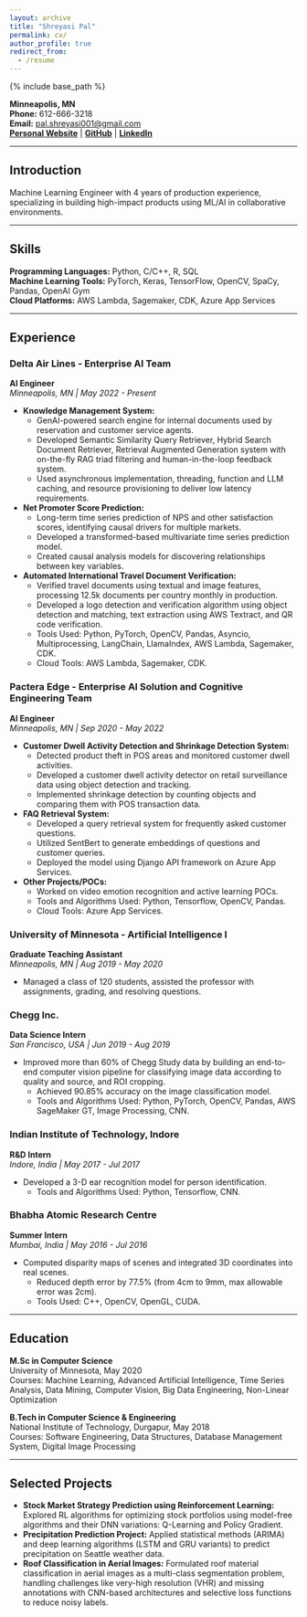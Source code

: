 ```yaml
---
layout: archive
title: "Shreyasi Pal"
permalink: cv/
author_profile: true
redirect_from:
  - /resume
---
```


{% include base_path %}

**Minneapolis, MN**  
**Phone:** 612-666-3218  
**Email:** pal.shreyasi001@gmail.com  
**[Personal Website](https://phoenixsp.github.io/)** | **[GitHub](https://github.com/phoenixSP)** | **[LinkedIn](https://www.linkedin.com/in/phoenixsp/)**

---

## Introduction

Machine Learning Engineer with 4 years of production experience, specializing in building high-impact products using ML/AI in collaborative environments.

---

## Skills

**Programming Languages:** Python, C/C++, R, SQL  
**Machine Learning Tools:** PyTorch, Keras, TensorFlow, OpenCV, SpaCy, Pandas, OpenAI Gym  
**Cloud Platforms:** AWS Lambda, Sagemaker, CDK, Azure App Services

---

## Experience

### Delta Air Lines - Enterprise AI Team
**AI Engineer**  
*Minneapolis, MN | May 2022 - Present*

- **Knowledge Management System:** 
  - GenAI-powered search engine for internal documents used by reservation and customer service agents.
  - Developed Semantic Similarity Query Retriever, Hybrid Search Document Retriever, Retrieval Augmented Generation system with on-the-fly RAG triad filtering and human-in-the-loop feedback system.
  - Used asynchronous implementation, threading, function and LLM caching, and resource provisioning to deliver low latency requirements.
- **Net Promoter Score Prediction:** 
  - Long-term time series prediction of NPS and other satisfaction scores, identifying causal drivers for multiple markets.
  - Developed a transformed-based multivariate time series prediction model.
  - Created causal analysis models for discovering relationships between key variables.
- **Automated International Travel Document Verification:** 
  - Verified travel documents using textual and image features, processing 12.5k documents per country monthly in production.
  - Developed a logo detection and verification algorithm using object detection and matching, text extraction using AWS Textract, and QR code verification.
  - Tools Used: Python, PyTorch, OpenCV, Pandas, Asyncio, Multiprocessing, LangChain, LlamaIndex, AWS Lambda, Sagemaker, CDK.
  - Cloud Tools: AWS Lambda, Sagemaker, CDK.

### Pactera Edge - Enterprise AI Solution and Cognitive Engineering Team
**AI Engineer**  
*Minneapolis, MN | Sep 2020 - May 2022*

- **Customer Dwell Activity Detection and Shrinkage Detection System:** 
  - Detected product theft in POS areas and monitored customer dwell activities.
  - Developed a customer dwell activity detector on retail surveillance data using object detection and tracking.
  - Implemented shrinkage detection by counting objects and comparing them with POS transaction data.
- **FAQ Retrieval System:**
  - Developed a query retrieval system for frequently asked customer questions.
  - Utilized SentBert to generate embeddings of questions and customer queries.
  - Deployed the model using Django API framework on Azure App Services.
- **Other Projects/POCs:** 
  - Worked on video emotion recognition and active learning POCs.
  - Tools and Algorithms Used: Python, Tensorflow, OpenCV, Pandas.
  - Cloud Tools: Azure App Services.

### University of Minnesota - Artificial Intelligence I
**Graduate Teaching Assistant**  
*Minneapolis, MN | Aug 2019 - May 2020*

- Managed a class of 120 students, assisted the professor with assignments, grading, and resolving questions.

### Chegg Inc.
**Data Science Intern**  
*San Francisco, USA | Jun 2019 - Aug 2019*

- Improved more than 60% of Chegg Study data by building an end-to-end computer vision pipeline for classifying image data according to quality and source, and ROI cropping.
  - Achieved 90.85% accuracy on the image classification model.
  - Tools and Algorithms Used: Python, PyTorch, OpenCV, Pandas, AWS SageMaker GT, Image Processing, CNN.

### Indian Institute of Technology, Indore
**R&D Intern**  
*Indore, India | May 2017 - Jul 2017*

- Developed a 3-D ear recognition model for person identification.
  - Tools and Algorithms Used: Python, Tensorflow, CNN.

### Bhabha Atomic Research Centre
**Summer Intern**  
*Mumbai, India | May 2016 - Jul 2016*

- Computed disparity maps of scenes and integrated 3D coordinates into real scenes.
  - Reduced depth error by 77.5% (from 4cm to 9mm, max allowable error was 2cm).
  - Tools Used: C++, OpenCV, OpenGL, CUDA.

---

## Education

**M.Sc in Computer Science**  
University of Minnesota, May 2020  
Courses: Machine Learning, Advanced Artificial Intelligence, Time Series Analysis, Data Mining, Computer Vision, Big Data Engineering, Non-Linear Optimization

**B.Tech in Computer Science & Engineering**  
National Institute of Technology, Durgapur, May 2018  
Courses: Software Engineering, Data Structures, Database Management System, Digital Image Processing

---

## Selected Projects

- **Stock Market Strategy Prediction using Reinforcement Learning:** Explored RL algorithms for optimizing stock portfolios using model-free algorithms and their DNN variations: Q-Learning and Policy Gradient.
- **Precipitation Prediction Project:** Applied statistical methods (ARIMA) and deep learning algorithms (LSTM and GRU variants) to predict precipitation on Seattle weather data.
- **Roof Classification in Aerial Images:** Formulated roof material classification in aerial images as a multi-class segmentation problem, handling challenges like very-high resolution (VHR) and missing annotations with CNN-based architectures and selective loss functions to reduce noisy labels.

